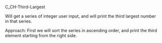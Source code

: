 C_CH-Third-Largest

Will get a series of integer user input, and will print the third largest number in that series.

Approach: First we will sort the series in ascending order, and print the third element starting from the right side.